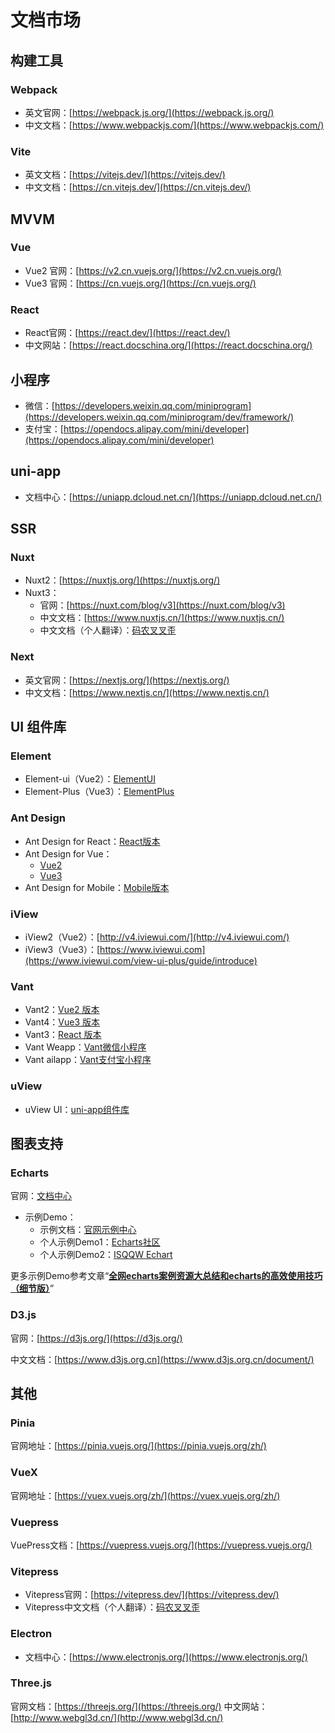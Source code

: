 # 文档市场

## 构建工具
### Webpack
  - 英文官网：[https://webpack.js.org/](https://webpack.js.org/)
  - 中文文档：[https://www.webpackjs.com/](https://www.webpackjs.com/)


### Vite
  - 英文文档：[https://vitejs.dev/](https://vitejs.dev/)
  - 中文文档：[https://cn.vitejs.dev/](https://cn.vitejs.dev/)

## MVVM
### Vue
- Vue2 官网：[https://v2.cn.vuejs.org/](https://v2.cn.vuejs.org/)
- Vue3 官网：[https://cn.vuejs.org/](https://cn.vuejs.org/)

### React
- React官网：[https://react.dev/](https://react.dev/)
- 中文网站：[https://react.docschina.org/](https://react.docschina.org/)

## 小程序
- 微信：[https://developers.weixin.qq.com/miniprogram](https://developers.weixin.qq.com/miniprogram/dev/framework/)
- 支付宝：[https://opendocs.alipay.com/mini/developer](https://opendocs.alipay.com/mini/developer)

## uni-app
- 文档中心：[https://uniapp.dcloud.net.cn/](https://uniapp.dcloud.net.cn/)


## SSR
### Nuxt
- Nuxt2：[https://nuxtjs.org/](https://nuxtjs.org/)
- Nuxt3：
  - 官网：[https://nuxt.com/blog/v3](https://nuxt.com/blog/v3)
  - 中文文档：[https://www.nuxtjs.cn/](https://www.nuxtjs.cn/)
  - 中文文档（个人翻译）：[码农叉叉歪](https://xxy5.com/nuxt3/introduction-install.html)
### Next
- 英文官网：[https://nextjs.org/](https://nextjs.org/)
- 中文文档：[https://www.nextjs.cn/](https://www.nextjs.cn/)

## UI 组件库
### Element
  - Element-ui（Vue2）：[ElementUI](https://element.eleme.cn/#/zh-CN)
  - Element-Plus（Vue3）：[ElementPlus](https://element-plus.gitee.io/zh-CN/)

### Ant Design
  - Ant Design for React：[React版本](https://ant.design/docs/react/introduce-cn)
  - Ant Design for Vue：
    - [Vue2](https://1x.antdv.com)
    - [Vue3](https://2x.antdv.com)
  - Ant Design for Mobile：[Mobile版本](https://mobile.ant.design/zh)


### iView
  - iView2（Vue2）：[http://v4.iviewui.com/](http://v4.iviewui.com/)
  - iView3（Vue3）：[https://www.iviewui.com](https://www.iviewui.com/view-ui-plus/guide/introduce)

### Vant
  - Vant2：[Vue2 版本](https://vant-contrib.gitee.io/vant/v2/#/zh-CN/)
  - Vant4：[Vue3 版本](https://vant-contrib.gitee.io/vant/#/zh-CN)
  - Vant3：[React 版本](https://react-vant.3lang.dev/)
  - Vant Weapp：[Vant微信小程序](https://youzan.github.io/vant-weapp/#/home)
  - Vant ailapp：[Vant支付宝小程序](https://ant-move.github.io/vant-ailapp-docs)
### uView
- uView UI：[uni-app组件库](https://www.uviewui.com/)

## 图表支持
### Echarts
 官网：[文档中心](https://echarts.apache.org/zh/option.html)
-  示例Demo：
   - 示例文档：[官网示例中心](https://echarts.apache.org/examples/zh/index.html)
   - 个人示例Demo1：[Echarts社区](https://www.makeapie.cn/echarts)
   - 个人示例Demo2：[ISQQW Echart](https://www.isqqw.com/) 

更多示例Demo参考文章“[**全网echarts案例资源大总结和echarts的高效使用技巧（细节版）**](https://juejin.cn/post/7078834647005822983)”
### D3.js
官网：[https://d3js.org/](https://d3js.org/)

中文文档：[https://www.d3js.org.cn](https://www.d3js.org.cn/document/)

## 其他
### Pinia
官网地址：[https://pinia.vuejs.org/](https://pinia.vuejs.org/zh/)

### VueX
官网地址：[https://vuex.vuejs.org/zh/](https://vuex.vuejs.org/zh/)
### Vuepress
  VuePress文档：[https://vuepress.vuejs.org/](https://vuepress.vuejs.org/)
### Vitepress
- Vitepress官网：[https://vitepress.dev/](https://vitepress.dev/)
- Vitepress中文文档（个人翻译）：[码农叉叉歪](https://xxy5.com/vitepress-cn/)
### Electron
- 文档中心：[https://www.electronjs.org/](https://www.electronjs.org/)
### Three.js
官网文档：[https://threejs.org/](https://threejs.org/)
中文网站：[http://www.webgl3d.cn/](http://www.webgl3d.cn/)
